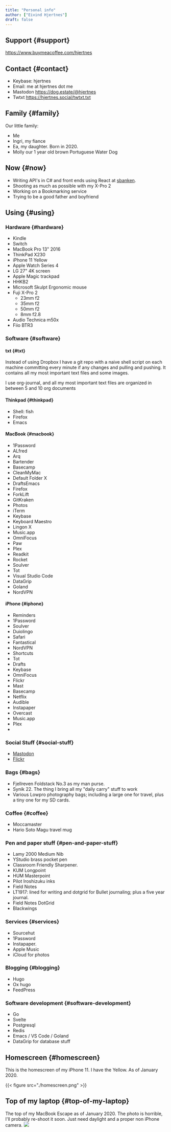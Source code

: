 ```yaml
---
title: "Personal info"
author: ["Eivind Hjertnes"]
draft: false
---
```


## Support {#support}

<https://www.buymeacoffee.com/hjertnes>


## Contact {#contact}

-   Keybase: hjertnes
-   Email: me at hjertnes dot me
-   Mastodon <https://dog.estate/@hjertnes>
-   Twtxt <https://hjertnes.social/twtxt.txt>


## Family {#family}

Our little family:

-   Me
-   Ingri, my fiance
-   Ea, my daughter. Born in 2020.
-   Molly our 1 year old brown Portuguese Water Dog


## Now {#now}

-   Writing API's in C# and front ends using React at [sbanken](https://sbanken.no).
-   Shooting as much as possible with my X-Pro 2
-   Working on a Bookmarking service
-   Trying to be a good father and boyfriend


## Using {#using}


### Hardware {#hardware}

-   Kindle
-   Switch
-   MacBook Pro 13" 2016
-   ThinkPad X230
-   iPhone 11 Yellow
-   Apple Watch Series 4
-   LG 27" 4K screen
-   Apple Magic trackpad
-   HHKB2
-   Microsoft Skulpt Ergonomic mouse
-   Fuji X-Pro 2
    -   23mm f2
    -   35mm f2
    -   50mm f2
    -   8mm f2.8
-   Audio Technica m50x
-   Fiio BTR3


### Software {#software}


#### txt {#txt}

Instead of using Dropbox I have a git repo with a naive shell script on each machine committing every minute if any changes and pulling and pushing. It contains all my most important text files and some images.

I use org-journal, and all my most important text files are organized in between 5 and 10 org documents


#### Thinkpad {#thinkpad}

-   Shell: fish
-   Firefox
-   Emacs


#### MacBook {#macbook}

-   1Password
-   ALfred
-   Arq
-   Bartender
-   Basecamp
-   CleanMyMac
-   Default Folder X
-   DraftsEmacs
-   Firefox
-   ForkLift
-   GitKraken
-   Photos
-   iTerm
-   Keybase
-   Keyboard Maestro
-   Lingon X
-   Music.app
-   OmniFocus
-   Paw
-   Plex
-   Readkit
-   Rocket
-   Soulver
-   Tot
-   Visual Studio Code
-   DataGrip
-   Goland
-   NordVPN


#### iPhone {#iphone}

-   Reminders
-   1Password
-   Soulver
-   Duiolingo
-   Safari
-   Fantastical
-   NordVPN
-   Shortcuts
-   Tot
-   Drafts
-   Keybase
-   OmniFocus
-   Flickr
-   Mast
-   Basecamp
-   Netflix
-   Audible
-   Instapaper
-   Overcast
-   Music.app
-   Plex
-


### Social Stuff {#social-stuff}

-   [Mastodon](https://dogs,estate/@hjertnes)
-   [Flickr](https://flickr.com/hjertnes)


### Bags {#bags}

-   Fjellreven Foldstack No.3 as my man purse.
-   Synik 22. The thing I bring all my "daily carry" stuff to work
-   Various Lowpro photography bags; including a large one for travel, plus a tiny one for my SD cards.


### Coffee {#coffee}

-   Moccamaster
-   Hario Soto Magu travel mug


### Pen and paper stuff {#pen-and-paper-stuff}

-   Lamy 2000 Medium Nib
-   YStudio brass pocket pen
-   Classroom Friendly Sharpener.
-   KUM Longpoint
-   HUM Masterpoint
-   Pilot Iroshizuku inks
-   Field Notes
-   LT1917: lined for writing and dotgrid for Bullet journaling; plus a five year journal.
-   Field Notes DotGrid
-   Blackwings


### Services {#services}

-   Sourcehut
-   1Password
-   Instapaper.
-   Apple Music
-   iCloud for photos


### Blogging {#blogging}

-   Hugo
-   Ox hugo
-   FeedPress


### Software development {#software-development}

-   Go
-   Svelte
-   Postgresql
-   Redis
-   Emacs / VS Code / Goland
-   DataGrip for database stuff


## Homescreen {#homescreen}

This is the homescreen of my iPhone 11. I have the Yellow. As of January 2020.

{{< figure src="./homescreen.png" >}}


## Top of my laptop {#top-of-my-laptop}

The top of my MacBook Escape as of January 2020. The photo is horrible, I'll probably re-shoot it soon. Just need daylight and a proper non iPhone camera.
![](./macbook.png)

